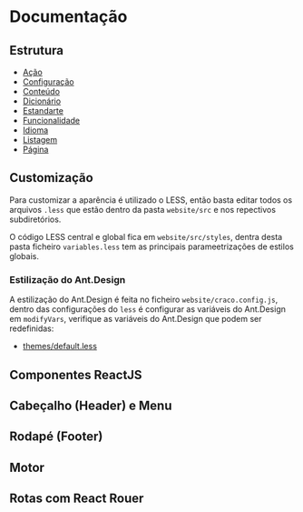 
# Documentação

## Estrutura 

- [Ação](https://github.com/netuno-org/cluar/blob/main/docs/action/README.md)
- [Configuração](https://github.com/netuno-org/cluar/blob/main/docs/configuration/README.md)
- [Conteúdo](https://github.com/netuno-org/cluar/blob/main/docs/content/README.md)
- [Dicionário](https://github.com/netuno-org/cluar/blob/main/docs/dictionary/README.md)
- [Estandarte](https://github.com/netuno-org/cluar/blob/main/docs/banner/README.md)
- [Funcionalidade](https://github.com/netuno-org/cluar/blob/main/docs/functionality/README.md)
- [Idioma](https://github.com/netuno-org/cluar/blob/main/docs/language/README.md)
- [Listagem](https://github.com/netuno-org/cluar/blob/main/docs/listagem/README.md)
- [Página](https://github.com/netuno-org/cluar/blob/main/docs/page/README.md)

## Customização

Para customizar a aparência é utilizado o LESS, então basta editar todos os arquivos `.less` que estão dentro da pasta `website/src` e nos repectivos subdiretórios.

O código LESS central e global fica em `website/src/styles`, dentra desta pasta ficheiro `variables.less` tem as principais parameetrizações de estilos globais.

### Estilização do Ant.Design

A estilização do Ant.Design é feita no ficheiro `website/craco.config.js`, dentro das configurações do `less` é configurar as variáveis do Ant.Design em `modifyVars`, verifique as variáveis do Ant.Design que podem ser redefinidas:

- [themes/default.less](https://github.com/ant-design/ant-design/blob/master/components/style/themes/default.less)

## Componentes ReactJS

## Cabeçalho (Header) e Menu

## Rodapé (Footer)

## Motor

## Rotas com React Rouer
